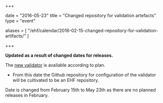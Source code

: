 +++

date = "2016-05-23"
title = "Changed repository for validation artefacts"
type = "event"

aliases = [ "/ehf/calendar/2016-02-15-changed-repository-for-validation-artifacts/" ]

+++

**Updated as a result of changed dates for releases.**

The [new validator](/ehf/announcement/2015-07-01-introduction-of-a-new-validator/) is available according to plan.

* From this date the Github repository for configuration of the validator will be cultivated to be an EHF repository.

Date is changed from February 15th to May 23th as there are no planned releases in February.